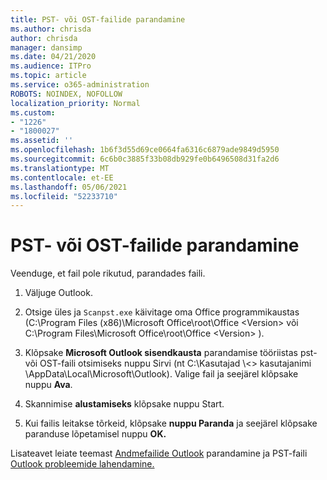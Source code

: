 ```yaml
---
title: PST- või OST-failide parandamine
ms.author: chrisda
author: chrisda
manager: dansimp
ms.date: 04/21/2020
ms.audience: ITPro
ms.topic: article
ms.service: o365-administration
ROBOTS: NOINDEX, NOFOLLOW
localization_priority: Normal
ms.custom:
- "1226"
- "1800027"
ms.assetid: ''
ms.openlocfilehash: 1b6f3d55d69ce0664fa6316c6879ade9849d5950
ms.sourcegitcommit: 6c6b0c3885f33b08db929fe0b6496508d31fa2d6
ms.translationtype: MT
ms.contentlocale: et-EE
ms.lasthandoff: 05/06/2021
ms.locfileid: "52233710"
---
```

# <a name="repair-pst-or-ost-files"></a>PST- või OST-failide parandamine

Veenduge, et fail pole rikutud, parandades faili.

1. Väljuge Outlook.

2. Otsige üles ja `Scanpst.exe` käivitage oma Office programmikaustas (C:\Program Files (x86)\Microsoft Office\root\Office \<Version\> või C:\Program Files\Microsoft Office\root\Office \<Version\> ).

3. Klõpsake **Microsoft Outlook sisendkausta** parandamise tööriistas  pst- või OST-faili otsimiseks nuppu Sirvi (nt C:\Kasutajad \\<\> kasutajanimi \AppData\Local\Microsoft\Outlook). Valige fail ja seejärel klõpsake nuppu **Ava**.

4. Skannimise **alustamiseks** klõpsake nuppu Start.

5. Kui failis leitakse tõrkeid, klõpsake **nuppu Paranda** ja seejärel klõpsake paranduse lõpetamisel nuppu **OK.**

Lisateavet leiate teemast [Andmefailide Outlook](https://support.office.com/article/25663bc3-11ec-4412-86c4-60458afc5253) parandamine ja PST-faili [Outlook probleemide lahendamine.](https://support.office.com/article/2d2e50dc-5c36-4ab2-ab50-f1be733b3d6e)
